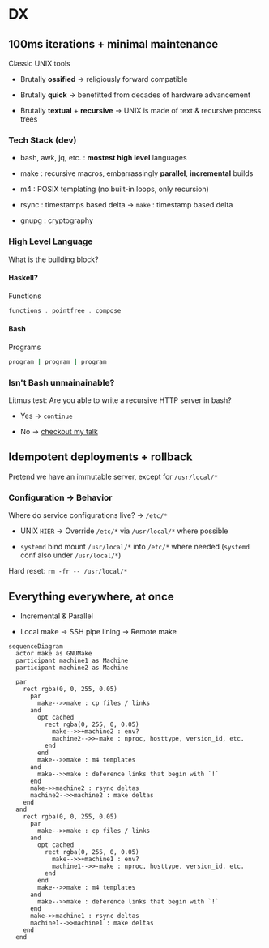 # DX

## 100ms iterations + minimal maintenance

Classic UNIX tools

- Brutally **ossified** → religiously forward compatible

- Brutally **quick** → benefitted from decades of hardware advancement

- Brutally **textual** + **recursive** → UNIX is made of text & recursive process trees

### Tech Stack (dev)

- bash, awk, jq, etc. : **mostest high level** languages

- make : recursive macros, embarrassingly **parallel**, **incremental** builds

- m4 : POSIX templating (no built-in loops, only recursion)

- rsync : timestamps based delta → `make` : timestamp based delta

- gnupg : cryptography

### High Level Language

What is the building block?

#### Haskell?

Functions

```haskell
functions . pointfree . compose
```

#### Bash

Programs

```bash
program | program | program
```

### Isn't Bash unmainainable?

Litmus test: Are you able to write a recursive HTTP server in bash?

- Yes → `continue`

- No → [checkout my talk](https://github.com/ms-jpq/defcon604-2023/tree/main)

## Idempotent deployments + rollback

Pretend we have an immutable server, except for `/usr/local/*`

### Configuration → Behavior

Where do service configurations live? → `/etc/*`

- UNIX `HIER` → Override `/etc/*` via `/usr/local/*` where possible

- `systemd` bind mount `/usr/local/*` into `/etc/*` where needed (`systemd` conf also under `/usr/local/*`)

Hard reset: `rm -fr -- /usr/local/*`

## Everything everywhere, at once

- Incremental & Parallel

- Local make → SSH pipe lining → Remote make

```mermaid
sequenceDiagram
  actor make as GNUMake
  participant machine1 as Machine
  participant machine2 as Machine

  par
    rect rgba(0, 0, 255, 0.05)
      par
        make-->>make : cp files / links
      and
        opt cached
          rect rgba(0, 255, 0, 0.05)
            make-->>+machine2 : env?
            machine2-->>-make : nproc, hosttype, version_id, etc.
          end
        end
        make-->>make : m4 templates
      and
        make-->>make : deference links that begin with `!`
      end
      make->>machine2 : rsync deltas
      machine2-->>machine2 : make deltas
    end
  and
    rect rgba(0, 0, 255, 0.05)
      par
        make-->>make : cp files / links
      and
        opt cached
          rect rgba(0, 255, 0, 0.05)
            make-->>+machine1 : env?
            machine1-->>-make : nproc, hosttype, version_id, etc.
          end
        end
        make-->>make : m4 templates
      and
        make-->>make : deference links that begin with `!`
      end
      make->>machine1 : rsync deltas
      machine1-->>machine1 : make deltas
    end
  end
```
